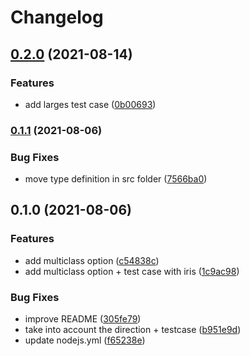 # Changelog

## [0.2.0](https://www.github.com/mljs/roc-multiclass/compare/v0.1.1...v0.2.0) (2021-08-14)


### Features

* add larges test case ([0b00693](https://www.github.com/mljs/roc-multiclass/commit/0b00693ac3d518bb8b4a5c2fbf6b7d4d7057388c))

### [0.1.1](https://www.github.com/mljs/roc-multiclass/compare/v0.1.0...v0.1.1) (2021-08-06)


### Bug Fixes

* move type definition in src folder ([7566ba0](https://www.github.com/mljs/roc-multiclass/commit/7566ba09e8a1c7af1612c45b5d2402319aca29ff))

## 0.1.0 (2021-08-06)

### Features

- add multiclass option ([c54838c](https://www.github.com/mljs/roc-multiclass/commit/c54838c150e19b448a205f1f81e3ce5845cba539))
- add multiclass option + test case with iris ([1c9ac98](https://www.github.com/mljs/roc-multiclass/commit/1c9ac9813aa326b51fa7a2921d9f040bf517e9df))

### Bug Fixes

- improve README ([305fe79](https://www.github.com/mljs/roc-multiclass/commit/305fe79645367f4a83f7d667c3ca3d0df94efbde))
- take into account the direction + testcase ([b951e9d](https://www.github.com/mljs/roc-multiclass/commit/b951e9d190b5de431af2e980d41b9378906a5ed3))
- update nodejs.yml ([f65238e](https://www.github.com/mljs/roc-multiclass/commit/f65238e608fb769b00babab0eb1d3ec1ffa80643))
